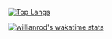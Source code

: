 [![Top Langs](https://github-readme-stats.vercel.app/api/top-langs/?username=katonux&layout=compact)](https://github.com/anuraghazra/github-readme-stats)

[![willianrod's wakatime stats](https://github-readme-stats.vercel.app/api/wakatime?username=katonux)](https://github.com/anuraghazra/github-readme-stats)
